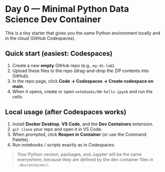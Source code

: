 # Day 0 — Minimal Python Data Science Dev Container

This is a tiny starter that gives you the *same* Python environment locally and in the cloud (GitHub Codespaces).

## Quick start (easiest: Codespaces)

1. Create a new **empty** GitHub repo (e.g., `my-ds-lab`).
2. Upload these files to the repo (drag-and-drop the ZIP contents into GitHub).
3. In the repo page, click **Code → Codespaces → Create codespace on main**.
4. When it opens, create or open `notebooks/00-hello.ipynb` and run the cells.

## Local usage (after Codespaces works)

1. Install **Docker Desktop**, **VS Code**, and the **Dev Containers** extension.
2. `git clone` your repo and open it in VS Code.
3. When prompted, click **Reopen in Container** (or use the Command Palette).
4. Run notebooks / scripts exactly as in Codespaces.

> Your Python version, packages, and Jupyter will be the same everywhere, because they are defined by the dev container files in `.devcontainer/`.
